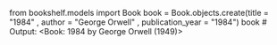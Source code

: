 from bookshelf.models  import Book
book = Book.objects.create(title = "1984" , author = "George Orwell" , publication_year = "1984")
book  # Output: <Book: 1984 by George Orwell (1949)>